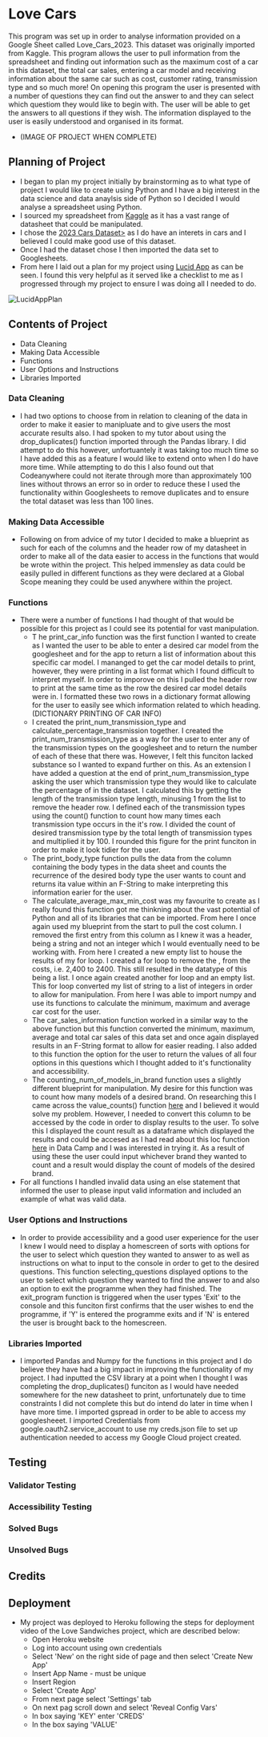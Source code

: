# Love Cars

This program was set up in order to analyse information provided on a Google Sheet called Love_Cars_2023. This dataset was originally imported from Kaggle. This program allows the user to pull information from the spreadsheet and finding out information such as the maximum cost of a car in this dataset, the total car sales, entering a car model and receiving information about the same car such as cost, customer rating, transmission type and so much more!
On opening this program the user is presented with a number of questions they can find out the answer to and they can select which questiom they would like to begin with. The user will be able to get the answers to all questions if they wish. 
The information displayed to the user is easily understood and organised in its format.
- (IMAGE OF PROJECT WHEN COMPLETE)

## Planning of Project
- I began to plan my project initially by brainstorming as to what type of project I would like to create using Python and I have a big interest in the data science and data anaylsis side of Python so I decided I would analyse a spreadsheet using Python. 
- I sourced my spreadsheet from <a href ='https://www.kaggle.com/'>Kaggle</a> as it has a vast range of datasheet that could be manipulated.
- I chose the <a href ='https://www.kaggle.com/datasets/anoopjohny/2023-cars-dataset'> 2023 Cars Dataset></a> as I do have an interets in cars and I believed I could make good use of this dataset. 
- Once I had the dataset chose I then imported the data set to Googlesheets.
- From here I laid out a plan for my project using <a href='https://www.lucidchart.com/pages/landing?utm_source=google&utm_medium=cpc&utm_campaign=_chart_en_tier1_mixed_search_brand_phrase_&km_CPC_CampaignId=1490375424&km_CPC_AdGroupID=55688907097&km_CPC_Keyword=lucid%20%2B%20app&km_CPC_MatchType=p&km_CPC_ExtensionID=&km_CPC_Network=g&km_CPC_AdPosition=&km_CPC_Creative=442433234813&km_CPC_TargetID=kwd-1642964025971&km_CPC_Country=1007880&km_CPC_Device=c&km_CPC_placement=&km_CPC_target=&gclid=Cj0KCQjwz8emBhDrARIsANNJjS6RwYy24zCQFCUOUgdm1xU7kGdINpTk-hPq88aJ0ZzMZM6RDxpHdEwaAkQ2EALw_wcB'>Lucid App</a> as can be seen. I found this very helpful as it served like a checklist to me as I progressed through my project to ensure I was doing all I needed to do. 

![LucidAppPlan](assets/readme_images/lucid_image.png)

## Contents of Project
- Data Cleaning
- Making Data Accessible
- Functions
- User Options and Instructions
- Libraries Imported

### Data Cleaning
- I had two options to choose from in relation to cleaning of the data in order to make it easier to manipluate and to give users the most accurate results also. I had spoken to my tutor about using the drop_duplicates() function imported through the Pandas library. I did attempt to do this however, unfortuantely it was taking too much time so I have added this as a feature I would like to extend onto when I do have more time. While attempting to do this I also found out that Codeanywhere could not iterate through more than approximately 100 lines without throws an error so in order to reduce these I used the functionality within Googlesheets to remove duplicates and to ensure the total dataset was less than 100 lines. 

### Making Data Accessible
- Following on from advice of my tutor I decided to make a blueprint as such for each of the columns and the header row of my datasheet in order to make all of the data easier to access in the functions that would be wrote within the project. This helped immensley as data could be easily pulled in different functions as they were declared at a Global Scope meaning they could be used anywhere within the project.

### Functions 
- There were a number of functions I had thought of that would be possible for this project as I could see its potential for vast manipulation. 
    * T
he print_car_info function was the first function I wanted to create as I wanted the user to be able to enter a desired car model from the googlesheet and for the app to return a list of information about this specific car model. I mananged to get the car model details to print, however, they were printing in a list format which I found difficult to interpret myself. In order to imporove on this I pulled the header row to print at the same time as the row the desired car model details were in. I formatted these two rows in a dictionary format allowing for the user to easily see which information related to which heading.
    (DICTIONARY PRINTING OF CAR INFO)
    * I created the print_num_transmission_type and calculate_percentage_transmission together. I created the print_num_transmission_type as a way for the user to enter any of the transmission types on the googlesheet and to return the number of each of these that there was. However, I felt this funciton lacked substance so I wanted to expand further on this. As an extension I have added a question at the end of print_num_transmission_type asking the user which transmission type they would like to calculate the percentage of in the dataset. I calculated this by getting the length of the transmission type length, minusing 1 from the list to remove the header row. I defined each of the transmission types using the count() function to count how many times each transmission type occurs in the it's row. I divided the count of desired transmission type by the total length of transmission types and multiplied it by 100. I rounded this figure for the print funciton in order to make it look tidier for the user. 
    * The print_body_type function pulls the data from the column containing the body types in the data sheet and counts the recurrence of the desired body type the user wants to count and returns ita value within an F-String to make interpreting this information earier for the user.
    * The calculate_average_max_min_cost was my favourite to create as I really found this function got me thinkning about the vast potential of Python and all of its libraries that can be imported. From here I once again used my blueprint from the start to pull the cost column. I removed the first entry from this column as I knew it was a header, being a string and not an integer which I would eventually need to be working with. From here I created a new empty list to house the results of my for loop. I created a for loop to remove the , from the costs, i.e. 2,400 to 2400. This still resulted in the datatype of this being a list. I once again created another for loop and an empty list. This for loop converted my list of string to a list of integers in order to allow for manipulation. From here I was able to import numpy and use its functions to calculate the minimum, maximum and average car cost for the user. 
    * The car_sales_information function worked in a similar way to the above function but this function converted the minimum, maximum, average and total car sales of this data set and once again displayed results in an F-String format to allow for easier reading. I also added to this function the option for the user to return the values of all four options in this questions which I thought added to it's functionality and accessibility.
    * The counting_num_of_models_in_brand function uses a slightly different blueprint for manipulation. My desire for this function was to count how many models of a desired brand. On researching this I came across the value_counts() function [here](https://pandas.pydata.org/docs/reference/api/pandas.Series.value_counts.html) and I believed it would solve my problem. However, I needed to convert this column to be accessed by the code in order to display results to the user. To solve this I displayed the count result as a dataframe which displayed the results and could be accesed as I had read about this loc function [here](https://www.datacamp.com/cheat-sheet/pandas-cheat-sheet-for-data-science-in-python) in Data Camp and I was interested in trying it. As a result of using these the user could input whichever brand they wanted to count and a result would display the count of models of the desired brand.
- For all functions I handled invalid data using an else statement that informed the user to please input valid information and included an example of what was valid data. 

### User Options and Instructions
- In order to provide accessibility and a good user experience for the user I knew I would need to display a homescreen of sorts with options for the user to select which question they wanted to answer to as well as instructions on what to input to the console in order to get to the desired questions. This function selecting_questions displayed options to the user to select which question they wanted to find the answer to and also an option to exit the programme when they had finished. The exit_program function is triggered when the user types 'Exit' to the console and this funciton first confirms that the user wishes to end the programme, if 'Y' is entered the programme exits and if 'N' is entered the user is brought back to the homescreen. 

### Libraries Imported
- I imported Pandas and Numpy for the functions in this project and I do believe they have had a big impact in improving the functionality of my project. I had inputted the CSV library at a point when I thought I was completing the drop_duplicates() funciton as I would have needed somewhere for the new datasheet to print, unfortunately due to time constraints I did not complete this but do intend do later in time when I have more time. I imported gspread in order to be able to access my googlesheeet. I imported Credentials from google.oauth2.service_account to use my creds.json file to set up authentication needed to access my Google Cloud project created. 

## Testing

### Validator Testing

### Accessibility Testing

### Solved Bugs

### Unsolved Bugs

## Credits

## Deployment
- My project was deployed to Heroku following the steps for deployment video of the Love Sandwiches project, which are described below:
    * Open Heroku website
    * Log into account using own credentials
    * Select 'New' on the right side of page and then select 'Create New App'
    * Insert App Name - must be unique
    * Insert Region 
    * Select 'Create App'
    * From next page select 'Settings' tab
    * On next pag scroll down and select 'Reveal Config Vars'
    * In box saying 'KEY' enter 'CREDS'
    * In the box saying 'VALUE'


